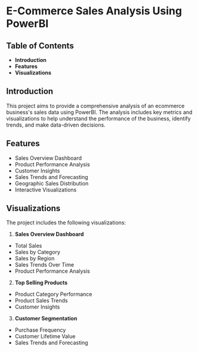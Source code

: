 # E-Commerce Sales Analysis Using PowerBI
 
## Table of Contents

- **Introduction**
- **Features**
- **Visualizations**

## Introduction

This project aims to provide a comprehensive analysis of an ecommerce business's sales data using PowerBI. The analysis includes key metrics and visualizations to help understand the performance of the business, identify trends, and make data-driven decisions.

## Features

- Sales Overview Dashboard
- Product Performance Analysis
- Customer Insights
- Sales Trends and Forecasting
- Geographic Sales Distribution
- Interactive Visualizations

## Visualizations
The project includes the following visualizations:

1. **Sales Overview Dashboard**

- Total Sales
- Sales by Category
- Sales by Region
- Sales Trends Over Time
- Product Performance Analysis

2. **Top Selling Products**

- Product Category Performance
- Product Sales Trends
- Customer Insights

3. **Customer Segmentation**

- Purchase Frequency
- Customer Lifetime Value
- Sales Trends and Forecasting
